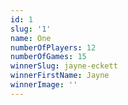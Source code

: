 ```yaml
---
id: 1
slug: '1'
name: One
numberOfPlayers: 12
numberOfGames: 15
winnerSlug: jayne-eckett
winnerFirstName: Jayne
winnerImage: ''
---
```

